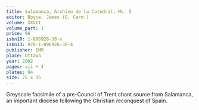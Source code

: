 ```yaml
---
title: Salamanca, Archivo de la Catedral, Ms. 5
editor: Boyce, James (O. Carm.)
volume: XXVII
volume_part: 1
price: 96
isbn10: 1-896926-38-x
isbn13: 978-1-896926-38-4
publisher: IMM
place: Ottawa
year: 2002
pages: vii + 4
plates: 94
size: 25 x 35 
---
```

Greyscale facsimile of a pre-Council of Trent chant source from Salamanca, an important diocese following the Christian reconquest of Spain.
